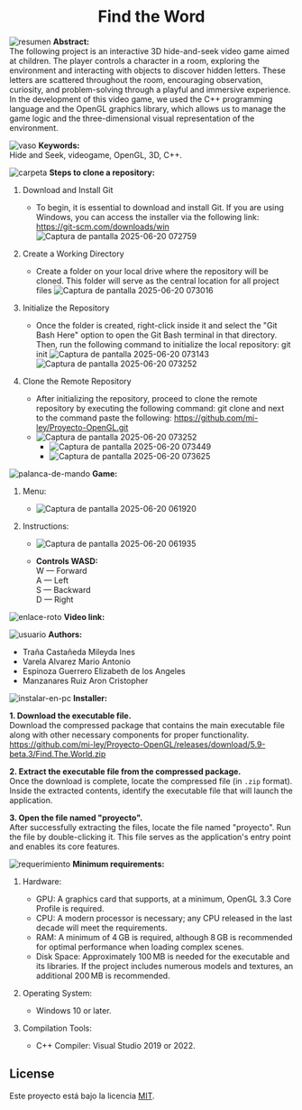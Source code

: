 <h1 align="center"> Find the Word </h1>




![resumen](https://github.com/user-attachments/assets/bdd61554-e9e3-4eb5-9631-1fe4e6010492) **Abstract:**   
The following project is an interactive 3D hide-and-seek video game aimed at children. The player controls a character in a room, exploring the environment and interacting with objects to discover hidden letters. These letters are scattered throughout the room, encouraging observation, curiosity, and problem-solving through a playful and immersive experience. In the development of 
this video game, we used the C++ programming language and the OpenGL graphics library, which allows us to manage the game logic and the three-dimensional visual representation of the environment.    

    

![vaso](https://github.com/user-attachments/assets/237c9460-35a4-45e6-a2b4-394b030d8d96)   **Keywords:**  
 Hide and Seek, videogame, OpenGL, 3D, C++. 





![carpeta](https://github.com/user-attachments/assets/ea5508f6-4076-4081-b050-2511a554e01e)  **Steps to clone a repository:** 

 1. Download and Install Git
    - To begin, it is essential to download and install Git. If you are using Windows, you can access the installer via the following     link: https://git-scm.com/downloads/win    
      ![Captura de pantalla 2025-06-20 072759](https://github.com/user-attachments/assets/196db2cf-bb5e-486e-928c-3f449842fd63)

2. Create a Working Directory
    - Create a folder on your local drive where the repository will be cloned. This folder will serve as the central location for all project files
     ![Captura de pantalla 2025-06-20 073016](https://github.com/user-attachments/assets/b92afa52-77d1-45c9-89d0-eb4d05cc44f3)    

3. Initialize the Repository
   - Once the folder is created, right-click inside it and select the "Git Bash Here" option to open the Git Bash terminal in that directory. Then, run the following command to initialize the local repository:  git init
     ![Captura de pantalla 2025-06-20 073143](https://github.com/user-attachments/assets/f1248884-01c6-4553-b1a4-4158138a4dcc)            
     ![Captura de pantalla 2025-06-20 073252](https://github.com/user-attachments/assets/4c14b87a-8a2b-48a9-ab12-fa6ac2ad7c44)        


4. Clone the Remote Repository
   - After initializing the repository, proceed to clone the remote repository by executing the following command: git clone and next to the command paste the following: https://github.com/mi-ley/Proyecto-OpenGL.git    
   - ![Captura de pantalla 2025-06-20 073252](https://github.com/user-attachments/assets/8dbf122b-c6e8-4eed-9a26-1c5746ca4a17)    
       - ![Captura de pantalla 2025-06-20 073449](https://github.com/user-attachments/assets/e7edaf51-ca74-4274-9699-8ea7458d0022)            
       - ![Captura de pantalla 2025-06-20 073625](https://github.com/user-attachments/assets/a38c55d7-141c-4590-a5c9-9936ab60be7f)        


![palanca-de-mando](https://github.com/user-attachments/assets/c5839198-f851-4191-b41e-3915aedd0f87)  **Game:**    

1. Menu:    
   - ![Captura de pantalla 2025-06-20 061920](https://github.com/user-attachments/assets/0d8ac363-b33f-4fa9-96e7-87c7902765fe)    


2. Instructions:    
   - ![Captura de pantalla 2025-06-20 061935](https://github.com/user-attachments/assets/5cbdddfb-ba4a-44e1-9ea4-dba65c40eefa)

   - **Controls WASD:**    
    W — Forward    
    A — Left    
    S — Backward    
    D — Right    



   











![enlace-roto](https://github.com/user-attachments/assets/cdb92acc-9ef0-4dff-9bef-a043a208f0a1)  **Video link:**    
        

![usuario](https://github.com/user-attachments/assets/5c538c68-caaf-4f0d-9750-f720dfa2d9f1)  **Authors:** 
- Traña Castañeda Mileyda Ines  
- Varela Alvarez Mario Antonio   
- Espinoza Guerrero Elizabeth de los Angeles    
- Manzanares Ruiz Aron Cristopher 


![instalar-en-pc](https://github.com/user-attachments/assets/4aac9686-f793-4c76-a264-2f924af2d67e)  **Installer:**    



**1. Download the executable file.**  
Download the compressed package that contains the main executable file along with other necessary components for proper functionality.    
https://github.com/mi-ley/Proyecto-OpenGL/releases/download/5.9-beta.3/Find.The.World.zip

**2. Extract the executable file from the compressed package.**  
Once the download is complete, locate the compressed file (in `.zip` format). Inside the extracted contents, identify the executable file that will launch the application.

**3. Open the file named "proyecto".**  
After successfully extracting the files, locate the file named "proyecto". Run the file by double-clicking it. This file serves as the application's entry point and enables its core features.


![requerimiento](https://github.com/user-attachments/assets/11aec185-fcdc-4d28-8b72-447a8b212353)  **Minimum requirements:**    

1. Hardware:
   - GPU: A graphics card that supports, at a minimum, OpenGL 3.3 Core Profile is required.
   - CPU: A modern processor is necessary; any CPU released in the last decade will meet the requirements.
   - RAM: A minimum of 4 GB is required, although 8 GB is recommended for optimal performance when loading complex scenes.
   - Disk Space: Approximately 100 MB is needed for the executable and its libraries. If the project includes numerous models and textures, an additional 200 MB is recommended.

2. Operating System:
   - Windows 10 or later.

3. Compilation Tools:
   - C++ Compiler: Visual Studio 2019 or 2022.

## License

Este proyecto está bajo la licencia [MIT](LICENSE).




